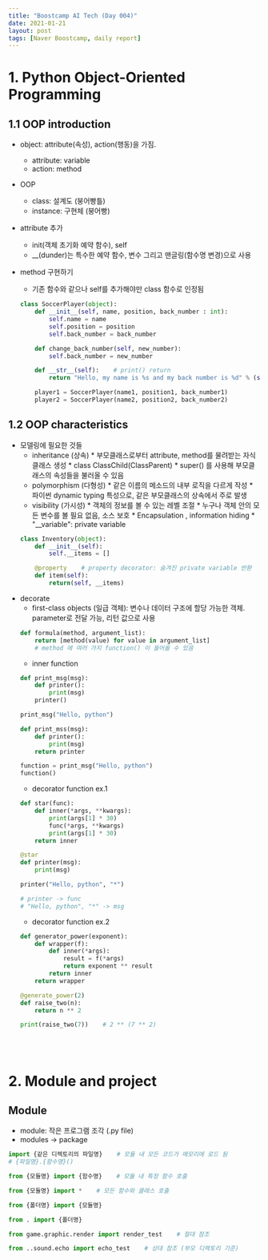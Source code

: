 ```yaml
---
title: "Boostcamp AI Tech (Day 004)"
date: 2021-01-21
layout: post
tags: [Naver Boostcamp, daily report]
---
```


# 1. Python Object-Oriented Programming

## 1.1 OOP introduction

* object: attribute(속성), action(행동)을 가짐.
    * attribute: variable
    * action: method
* OOP
    * class: 설계도 (붕어빵틀)
    * instance: 구현체 (붕어빵)
* attribute 추가
    * init(객체 초기화 예약 함수), self
    * __(dunder)는 특수한 예약 함수, 변수 그리고 맨글링(함수명 변경)으로 사용
* method 구현하기
    * 기존 함수와 같으나 self를 추가해야만 class 함수로 인정됨

    ``` python
    class SoccerPlayer(object):
        def __init__(self, name, position, back_number : int):
            self.name = name
            self.position = position
            self.back_number = back_number

        def change_back_number(self, new_number):
            self.back_number = new_number

        def __str__(self):    # print() return
            return "Hello, my name is %s and my back number is %d" % (self.name, self.back_number)

        player1 = SoccerPlayer(name1, position1, back_number1)
        player2 = SoccerPlayer(name2, position2, back_number2)
    ```

## 1.2 OOP characteristics
* 모델링에 필요한 것들
    * inheritance (상속)
            * 부모클래스로부터 attribute, method를 물려받는 자식클래스 생성
            * class ClassChild(ClassParent)
            * super() 를 사용해 부모클래스의 속성들을 불러올 수 있음
    * polymorphism (다형성)
            * 같은 이름의 메소드의 내부 로직을 다르게 작성
            * 파이썬 dynamic typing 특성으로, 같은 부모클래스의 상속에서 주로 발생
    * visibility (가시성)
            * 객체의 정보를 볼 수 있는 레벨 조절
            * 누구나 객체 안의 모든 변수를 볼 필요 없음, 소스 보호
            * Encapsulation , information hiding
            * "__variable": private variable
   ``` python
   class Inventory(object):
       def __init__(self):
           self.__items = []

       @property    # property decorator: 숨겨진 private variable 반환
       def item(self):
           return(self, __items)
   ```
* decorate
    * first-class objects (일급 객체): 변수나 데이터 구조에 할당 가능한 객체. parameter로 전달 가능, 리턴 값으로 사용
    ```python
    def formula(method, argument_list):
        return [method(value) for value in argument_list]
        # method 에 여러 가지 function() 이 들어올 수 있음
    ```
    * inner function
    ```python
    def print_msg(msg):
        def printer():
            print(msg)
        printer()

    print_msg("Hello, python")
    ```
    ```python
    def print_mss(msg):
        def printer():
            print(msg)
        return printer

    function = print_msg("Hello, python")
    function()
    ``` 
    * decorator function ex.1
    ``` python
    def star(func):
        def inner(*args, **kwargs):
            print(args[1] * 30)
            func(*args, **kwargs)
            print(args[1] * 30)
        return inner

    @star
    def printer(msg):
        print(msg)

    printer("Hello, python", "*")

    # printer -> func
    # "Hello, python", "*" -> msg
    ```
    * decorator function ex.2
    ```python
    def generator_power(exponent):
        def wrapper(f):
            def inner(*args):
                result = f(*args)
                return exponent ** result
            return inner
        return wrapper

    @generate_power(2)
    def raise_two(n):
        return n ** 2

    print(raise_two(7))    # 2 ** (7 ** 2)
    ``` 
<br><br>

# 2. Module and project

## Module

* module: 작은 프로그램 조각 (.py file)
* modules -> package
```python
import {같은 디렉토리의 파일명}    # 모듈 내 모든 코드가 메모리에 로드 됨
# {파일명}.{함수명}()

from {모듈명} import {함수명}    # 모듈 내 특정 함수 호출

from {모듈명} import *    # 모든 함수와 클래스 호출

from {폴더명} import {모듈명}

from . import {폴더명}

from game.graphic.render import render_test    # 절대 참조

from ..sound.echo import echo_test    # 상대 참조 (부모 디렉토리 기준)
```
<br><br>
